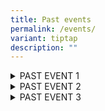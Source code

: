 ```yaml
---
title: Past events
permalink: /events/
variant: tiptap
description: ""
---
```

<div data-type="detailGroup" class="isomer-accordion isomer-accordion-white">
<details class="isomer-details">
<summary>PAST EVENT 1</summary>
<div data-type="detailsContent" class="isomer-details-content">
<p>Event write up and image</p>
</div>
</details>
</div>
<div data-type="detailGroup" class="isomer-accordion-group isomer-accordion isomer-accordion-white">
<details class="isomer-details">
<summary>PAST EVENT 2</summary>
<div data-type="detailsContent" class="isomer-details-content">
<p>Event write up and image</p>
</div>
</details>
</div>
<div data-type="detailGroup" class="isomer-accordion-group isomer-accordion isomer-accordion-white">
<details class="isomer-details">
<summary>PAST EVENT 3</summary>
<div data-type="detailsContent" class="isomer-details-content">
<p>Event writeup and image</p>
</div>
</details>
</div>
<p></p>